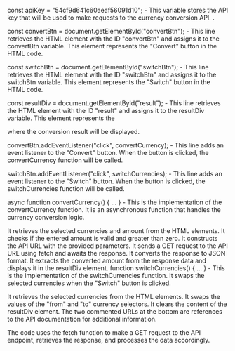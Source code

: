 const apiKey = "54cf9d641c60aeaf56091d10"; - This variable stores the API key that will be used to make requests to the currency conversion API. .

const convertBtn = document.getElementById("convertBtn"); - This line retrieves the HTML element with the ID "convertBtn" and assigns it to the convertBtn variable. This element represents the "Convert" button in the HTML code.

const switchBtn = document.getElementById("switchBtn"); - This line retrieves the HTML element with the ID "switchBtn" and assigns it to the switchBtn variable. This element represents the "Switch" button in the HTML code.

const resultDiv = document.getElementById("result"); - This line retrieves the HTML element with the ID "result" and assigns it to the resultDiv variable. This element represents the <div> where the conversion result will be displayed.

convertBtn.addEventListener("click", convertCurrency); - This line adds an event listener to the "Convert" button. When the button is clicked, the convertCurrency function will be called.

switchBtn.addEventListener("click", switchCurrencies); - This line adds an event listener to the "Switch" button. When the button is clicked, the switchCurrencies function will be called.

async function convertCurrency() { ... } - This is the implementation of the convertCurrency function. It is an asynchronous function that handles the currency conversion logic.

It retrieves the selected currencies and amount from the HTML elements.
It checks if the entered amount is valid and greater than zero.
It constructs the API URL with the provided parameters.
It sends a GET request to the API URL using fetch and awaits the response.
It converts the response to JSON format.
It extracts the converted amount from the response data and displays it in the resultDiv element.
function switchCurrencies() { ... } - This is the implementation of the switchCurrencies function. It swaps the selected currencies when the "Switch" button is clicked.

It retrieves the selected currencies from the HTML elements.
It swaps the values of the "from" and "to" currency selectors.
It clears the content of the resultDiv element.
The two commented URLs at the bottom are references to the API documentation for additional information.

The code uses the fetch function to make a GET request to the API endpoint, retrieves the response, and processes the data accordingly.